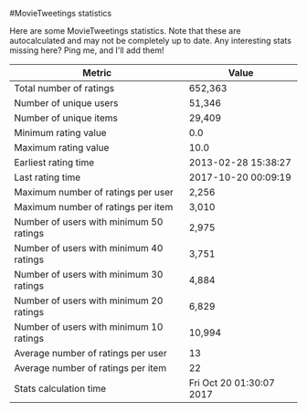 #MovieTweetings statistics

Here are some MovieTweetings statistics. Note that these are autocalculated and may not be completely up to date. Any interesting stats missing here? Ping me, and I'll add them!

Metric | Value
--- | ---
Total number of ratings                 | 652,363
Number of unique users                  | 51,346
Number of unique items                  | 29,409
Minimum rating value                    | 0.0
Maximum rating value                    | 10.0
Earliest rating time                    | 2013-02-28 15:38:27
Last rating time                        | 2017-10-20 00:09:19
Maximum number of ratings per user      | 2,256
Maximum number of ratings per item      | 3,010
Number of users with minimum 50 ratings | 2,975
Number of users with minimum 40 ratings | 3,751
Number of users with minimum 30 ratings | 4,884
Number of users with minimum 20 ratings | 6,829
Number of users with minimum 10 ratings | 10,994
Average number of ratings per user      | 13
Average number of ratings per item      | 22
Stats calculation time                  | Fri Oct 20 01:30:07 2017

